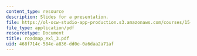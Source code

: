 ```yaml
---
content_type: resource
description: Slides for a presentation.
file: https://ol-ocw-studio-app-production.s3.amazonaws.com/courses/15-778-management-of-supply-networks-for-products-and-services-summer-2004/468f714c584ea836dd0e0a6daa2a71af_roadmap_exl_3.pdf
file_type: application/pdf
resourcetype: Document
title: roadmap_exl_3.pdf
uid: 468f714c-584e-a836-dd0e-0a6daa2a71af
---
```

